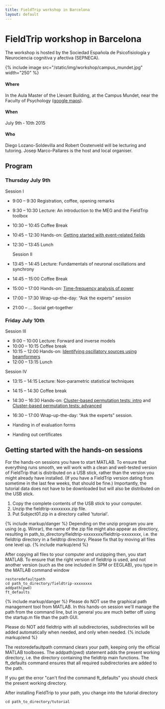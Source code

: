 ```yaml
---
title: FieldTrip workshop in Barcelona
layout: default
---
```


# FieldTrip workshop in Barcelona

The workshop is hosted by the Sociedad Española de Psicofisiología y Neurociencia cognitiva y afectiva (SEPNECA).

{% include image src="/static/img/workshop/campus_mundet.jpg" width="250" %}

#### Where

In the Aula Master of the Llevant Building, at the Campus Mundet, near the Faculty of Psychology ([google maps](https://www.google.nl/maps/place/Edifici+Llevant,+08035+Barcelona,+Spanje/@41.4386094,2.1445684,18z/data=!3m1!4b1!4m5!1m2!2m1!1scampus+in+de+buurt+van+Mundet,+Barcelona,+Spanje!3m1!1s0x12a497e1d3cabe79/0x4383b1771095ab74)).

#### When

July 9th ­‐ 10th 2015

#### Who

Diego Lozano-Soldevilla and Robert Oostenveld will be lecturing and tutoring. Josep Marco-Pallares is the host and local organiser.

## Program

### Thursday July 9th

 Session I

-   9:00 – 9:30 		  Registration, coffee, opening remarks
-   9:30 – 10:30		  Lecture: An introduction to the MEG and the FieldTrip toolbox
-   10:30 – 10:45		Coffee Break
-   10:45 – 12:30		Hands-on: [Getting started with event-related fields](/tutorial/eventrelatedaveraging)

-   12:30 – 13:45		Lunch

    Session II

-   13:45 – 14:45		Lecture: Fundamentals of neuronal oscillations and synchrony
-   14:45 – 15:00   	Coffee Break
-   15:00 – 17:00		Hands-on: [Time-frequency analysis of power](/tutorial/timefrequencyanalysis)
-   17:00 – 17:30		Wrap-up-the-day: “Ask the experts” session

-   21:00	– ...		  Social get-together

### Friday July 10th

Session III

-   9:00 – 10:00	    Lecture: Forward and inverse models
-   10:00 – 10:15		Coffee break
-   10:15 – 12:00		Hands-on: [Identifying oscillatory sources using beamformers](/tutorial/beamformer)
-   12:00 – 13:15		Lunch

Session IV

-   13:15 – 14:15		Lecture: Non-parametric statistical techniques
-   14:15 – 14:30		Coffee break
-   14:30 – 16:30	  Hands-on: [Cluster-based permutation tests: intro](/tutorial/cluster_permutation_timelock) and [Cluster-based permutation tests: advanced](/tutorial/cluster_permutation_freq)
-   16:30 – 17:00		Wrap-up-the-day: “Ask the experts” session.

-   Handing in of evaluation forms
-   Handing out certificates

## Getting started with the hands-on sessions

For the hands-on sessions you have to start MATLAB. To ensure that everything runs smooth, we will work with a clean and well-tested version of FieldTrip that is distributed on a USB stick, rather than the version you might already have installed. (If you have a FieldTrip version dating from sometime in the last few weeks, that should be fine.) Importantly, the tutorial data does not have to be downloaded but will also be distributed on the USB stick.

1.  Copy the complete contents of the USB stick to your computer.
2.  Unzip the fieldtrip-xxxxxxxx.zip file.
3.  Put Subject01.zip in a directory called 'tutorial'.

{% include markup/danger %}
Depending on the unzip program you are using (e.g. Winrar), the name of the zip file might also appear as directiory, resulting in path_to_directory/fieldtrip-xxxxxxxx/fieldtrip-xxxxxxxx, i.e. the fieldtrip directory in a fieldtrip directory. Please fix that by moving all files one level up.
{% include markup/end %}

After copying all files to your computer and unzipping then, you start MATLAB. To ensure that the right version of fieldtrip is used, and not another version (such as the one included in SPM or EEGLAB), you type in the MATLAB command window

    restoredefaultpath
    cd path_to_directory/fieldtrip-xxxxxxxx
    addpath(pwd)
    ft_defaults

{% include markup/danger %}
Please do NOT use the graphical path management tool from MATLAB. In this hands-on session we'll manage the path from the command line, but in general you are much better off using the startup.m file than the path GUI.

Please do NOT add fieldtrip with all subdirectories, subdirectories will be added automatically when needed, and only when needed.
{% include markup/end %}

The restoredefaultpath command clears your path, keeping only the
official MATLAB toolboxes. The addpath(pwd) statement adds the
present working directory, i.e. the directory containing the fieldtrip
main functions. The ft_defaults command ensures that all required
subdirectories are added to the path.

If you get the error "can't find the command ft_defaults" you should check the present working directory.

After installing FieldTrip to your path, you change into the tutorial directory

    cd path_to_directory/tutorial
